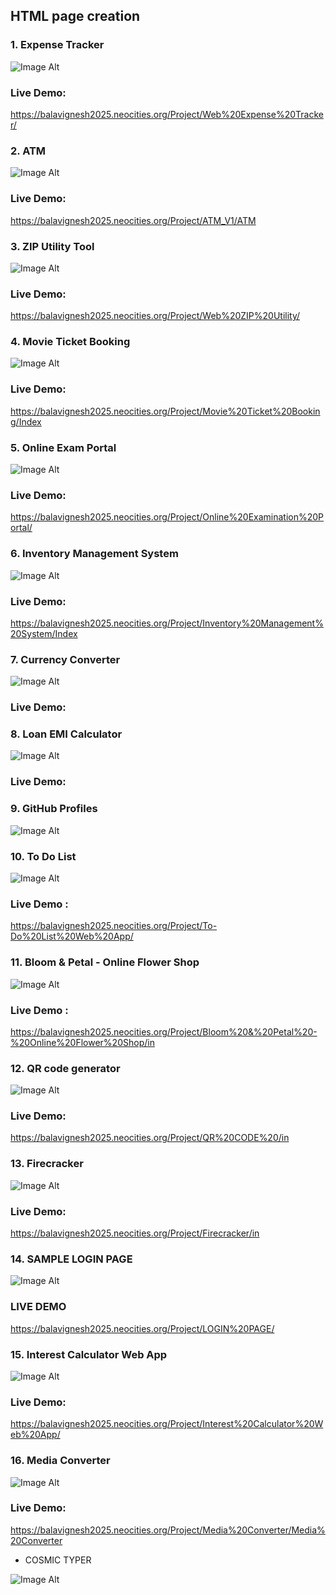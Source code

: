 ## HTML page creation      
### 1. Expense Tracker
![Image Alt](https://github.com/Bala-6478/HTML/blob/aa45c719632cceca2f4b782f4838086163cc15ad/Screenshot%20(44).png)  
### Live Demo:
https://balavignesh2025.neocities.org/Project/Web%20Expense%20Tracker/
### 2. ATM  
![Image Alt](https://github.com/Bala-6478/HTML/blob/main/ATM/Screenshot%20(43).png)  
### Live Demo:
https://balavignesh2025.neocities.org/Project/ATM_V1/ATM
### 3. ZIP Utility Tool 
![Image Alt](https://github.com/Bala-6478/HTML/blob/5ece052b6f84f2db13730c004ce04c7929d20238/Screenshot%20(45).png)
### Live Demo:
https://balavignesh2025.neocities.org/Project/Web%20ZIP%20Utility/
### 4. Movie Ticket Booking
![Image Alt](https://github.com/Bala-6478/HTML/blob/8d6b6258843e32f458b0721b2fa1081c24bc4536/Screenshot%20(48).png)
### Live Demo:
https://balavignesh2025.neocities.org/Project/Movie%20Ticket%20Booking/Index
### 5. Online Exam Portal
![Image Alt](https://github.com/Bala-6478/HTML/blob/baff62a78dd43d3441cb76aff2502cc8d68abf96/Screenshot%20(50).png)
### Live Demo:
https://balavignesh2025.neocities.org/Project/Online%20Examination%20Portal/
### 6. Inventory Management System
![Image Alt](https://github.com/Bala-6478/HTML/blob/a9831a0751730136497aab6fd33ed02378a59245/Inventory%20Management%20System/Screenshot%20(54).png)
### Live Demo:
https://balavignesh2025.neocities.org/Project/Inventory%20Management%20System/Index
### 7. Currency Converter
![Image Alt](https://github.com/Bala-6478/HTML/blob/main/Currency%20Converter/Screenshot%20(81).png)
### Live Demo:

### 8. Loan EMI Calculator
![Image Alt](https://github.com/Bala-6478/HTML/blob/main/Loan%20EMI%20Calculator/Screenshot%20(82).png)
### Live Demo:

### 9. GitHub Profiles
![Image Alt](https://github.com/Bala-6478/HTML/blob/f322fecd0583d4136e99dd03638f348bced21d54/Screenshot%20(49).png)
### 10. To Do List
![Image Alt](https://github.com/Bala-6478/HTML/blob/86fe496a58f8563f859ec7429e345d33461f8491/Screenshot%20(47).png)
### Live Demo :
https://balavignesh2025.neocities.org/Project/To-Do%20List%20Web%20App/
### 11. Bloom & Petal - Online Flower Shop
![Image Alt](https://github.com/Bala-6478/HTML/blob/190b5b45e12b6bf27b20fb36092917abc3d80279/Bloom%20%26%20Petal%20-%20Online%20Flower%20Shop/Screenshot%20(58).png)
### Live Demo :
https://balavignesh2025.neocities.org/Project/Bloom%20&%20Petal%20-%20Online%20Flower%20Shop/in
### 12. QR code generator
![Image Alt](https://github.com/Bala-6478/HTML/blob/2e8341542ca21f891697d92f451514fcfc7692c5/Screenshot%20(52).png)
### Live Demo:
https://balavignesh2025.neocities.org/Project/QR%20CODE%20/in
### 13. Firecracker
![Image Alt](https://github.com/Bala-6478/HTML/blob/2d21222d835e8fb0b89a3a15b901ada8a4f5e317/Firecracker/Screenshot%20(53).png)
### Live Demo:
https://balavignesh2025.neocities.org/Project/Firecracker/in
### 14. SAMPLE LOGIN PAGE 
![Image Alt](https://github.com/Bala-6478/HTML/blob/e8bd41aadc9726a54c1b87cedf7429a584d9f571/LOGIN%20PAGE/Screenshot%20(56).png)
### LIVE DEMO 
https://balavignesh2025.neocities.org/Project/LOGIN%20PAGE/
### 15. Interest Calculator Web App
![Image Alt](https://github.com/Bala-6478/HTML/blob/a5d5af6e6c3e8bb94b68b9db0e04a79083ba87dc/Interest%20Calculator%20Web%20App/Screenshot%20(59).png)
### Live Demo:
https://balavignesh2025.neocities.org/Project/Interest%20Calculator%20Web%20App/
### 16. Media Converter
![Image Alt](https://github.com/Bala-6478/HTML/blob/eaccd7ec95baaf8bb36325f2ccf4db7fbc8d6e38/Media%20Converter/Screenshot%20(61).png)
### Live Demo:
https://balavignesh2025.neocities.org/Project/Media%20Converter/Media%20Converter
* COSMIC TYPER
  
![Image Alt](https://github.com/Bala-6478/HTML/blob/aaf55bc450fb3226459d902a1da78f1ea945ba90/COSMIC%20TYPER/Screenshot%20(63).png)
  




  
  
  
  


  

